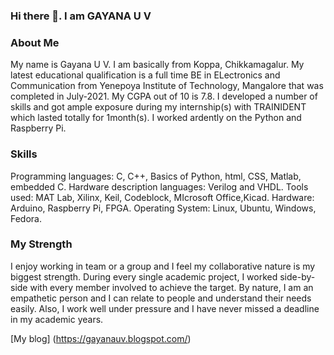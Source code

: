 ### Hi there 👋. I am GAYANA U V

<!--
**Gayana-UV/Gayana-UV** is a ✨ _special_ ✨ repository because its `README.md` (this file) appears on your GitHub profile.-->

### About Me

  My name is Gayana U V. I am basically from Koppa, Chikkamagalur. My latest educational qualification is a full time BE in ELectronics and Communication from Yenepoya Institute of Technology, Mangalore that was completed in July-2021. My CGPA out of 10 is 7.8. I developed a number of skills and got ample exposure during my internship(s) with TRAINIDENT which lasted totally for 1month(s). I worked ardently on the Python and Raspberry Pi.
  
  ### Skills
   
  Programming languages: C, C++, Basics of Python, html, CSS, Matlab, embedded C.
  Hardware description languages: Verilog and VHDL.
  Tools used: MAT Lab, Xilinx, Keil, Codeblock, MIcrosoft Office,Kicad.
  Hardware: Arduino, Raspberry Pi, FPGA.
  Operating System: Linux, Ubuntu, Windows, Fedora.
  
  ### My Strength
  
I enjoy working in team or a group and I feel my collaborative nature is my biggest strength. During every single academic project, I worked side-by-side with every member involved to achieve the target. By nature, I am an empathetic person and I can relate to people and understand their needs easily. Also, I work well under pressure and I have never missed a deadline in my academic years.

[My blog] (https://gayanauv.blogspot.com/)
